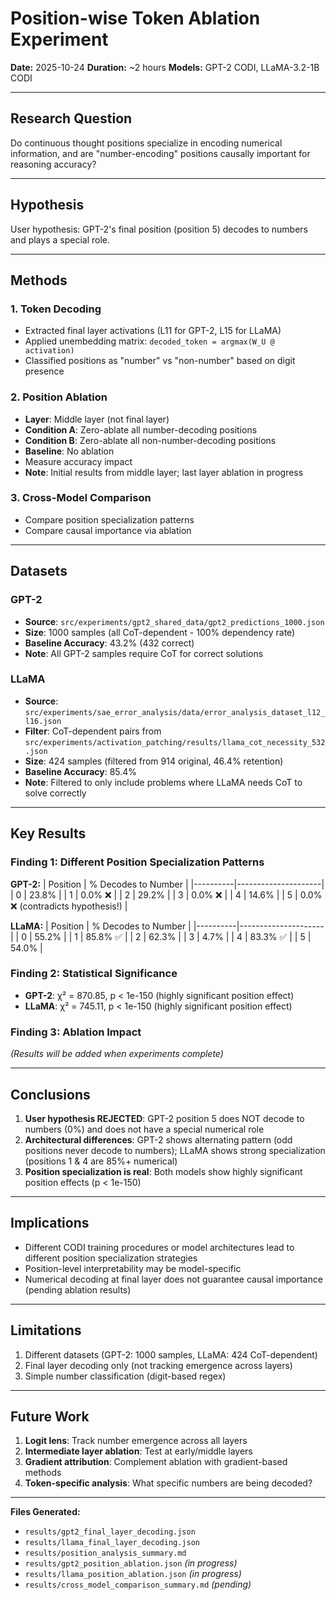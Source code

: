 # Position-wise Token Ablation Experiment

**Date:** 2025-10-24
**Duration:** ~2 hours
**Models:** GPT-2 CODI, LLaMA-3.2-1B CODI

---

## Research Question

Do continuous thought positions specialize in encoding numerical information, and are "number-encoding" positions causally important for reasoning accuracy?

---

## Hypothesis

User hypothesis: GPT-2's final position (position 5) decodes to numbers and plays a special role.

---

## Methods

### 1. Token Decoding
- Extracted final layer activations (L11 for GPT-2, L15 for LLaMA)
- Applied unembedding matrix: `decoded_token = argmax(W_U @ activation)`
- Classified positions as "number" vs "non-number" based on digit presence

### 2. Position Ablation
- **Layer**: Middle layer (not final layer)
- **Condition A**: Zero-ablate all number-decoding positions
- **Condition B**: Zero-ablate all non-number-decoding positions
- **Baseline**: No ablation
- Measure accuracy impact
- **Note**: Initial results from middle layer; last layer ablation in progress

### 3. Cross-Model Comparison
- Compare position specialization patterns
- Compare causal importance via ablation

---

## Datasets

### GPT-2
- **Source**: `src/experiments/gpt2_shared_data/gpt2_predictions_1000.json`
- **Size**: 1000 samples (all CoT-dependent - 100% dependency rate)
- **Baseline Accuracy**: 43.2% (432 correct)
- **Note**: All GPT-2 samples require CoT for correct solutions

### LLaMA
- **Source**: `src/experiments/sae_error_analysis/data/error_analysis_dataset_l12_l16.json`
- **Filter**: CoT-dependent pairs from `src/experiments/activation_patching/results/llama_cot_necessity_532.json`
- **Size**: 424 samples (filtered from 914 original, 46.4% retention)
- **Baseline Accuracy**: 85.4%
- **Note**: Filtered to only include problems where LLaMA needs CoT to solve correctly

---

## Key Results

### Finding 1: Different Position Specialization Patterns

**GPT-2:**
| Position | % Decodes to Number |
|----------|---------------------|
| 0        | 23.8%               |
| 1        | 0.0%  ❌            |
| 2        | 29.2%               |
| 3        | 0.0%  ❌            |
| 4        | 14.6%               |
| 5        | 0.0%  ❌  (contradicts hypothesis!) |

**LLaMA:**
| Position | % Decodes to Number |
|----------|---------------------|
| 0        | 55.2%               |
| 1        | 85.8%  ✅           |
| 2        | 62.3%               |
| 3        | 4.7%                |
| 4        | 83.3%  ✅           |
| 5        | 54.0%               |

### Finding 2: Statistical Significance
- **GPT-2**: χ² = 870.85, p < 1e-150 (highly significant position effect)
- **LLaMA**: χ² = 745.11, p < 1e-150 (highly significant position effect)

### Finding 3: Ablation Impact
*(Results will be added when experiments complete)*

---

## Conclusions

1. **User hypothesis REJECTED**: GPT-2 position 5 does NOT decode to numbers (0%) and does not have a special numerical role
2. **Architectural differences**: GPT-2 shows alternating pattern (odd positions never decode to numbers); LLaMA shows strong specialization (positions 1 & 4 are 85%+ numerical)
3. **Position specialization is real**: Both models show highly significant position effects (p < 1e-150)

---

## Implications

- Different CODI training procedures or model architectures lead to different position specialization strategies
- Position-level interpretability may be model-specific
- Numerical decoding at final layer does not guarantee causal importance (pending ablation results)

---

## Limitations

1. Different datasets (GPT-2: 1000 samples, LLaMA: 424 CoT-dependent)
2. Final layer decoding only (not tracking emergence across layers)
3. Simple number classification (digit-based regex)

---

## Future Work

1. **Logit lens**: Track number emergence across all layers
2. **Intermediate layer ablation**: Test at early/middle layers
3. **Gradient attribution**: Complement ablation with gradient-based methods
4. **Token-specific analysis**: What specific numbers are being decoded?

---

**Files Generated:**
- `results/gpt2_final_layer_decoding.json`
- `results/llama_final_layer_decoding.json`
- `results/position_analysis_summary.md`
- `results/gpt2_position_ablation.json` *(in progress)*
- `results/llama_position_ablation.json` *(in progress)*
- `results/cross_model_comparison_summary.md` *(pending)*
